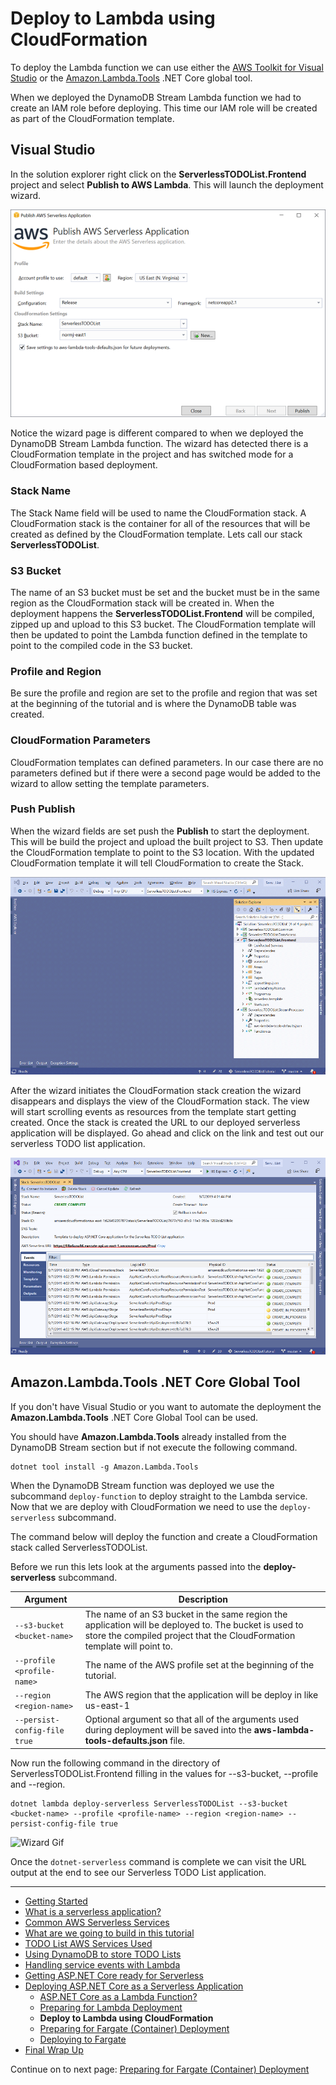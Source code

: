 # Deploy to Lambda using CloudFormation

To deploy the Lambda function we can use either the [AWS Toolkit for Visual Studio](https://marketplace.visualstudio.com/items?itemName=AmazonWebServices.AWSToolkitforVisualStudio2017) or the 
[Amazon.Lambda.Tools](https://github.com/aws/aws-extensions-for-dotnet-cli#aws-lambda-amazonlambdatools) .NET Core global tool.

When we deployed the DynamoDB Stream Lambda function we had to create an IAM role before deploying. This time our IAM role will be created as part of the CloudFormation template.

## Visual Studio

In the solution explorer right click on the **ServerlessTODOList.Frontend** project and select 
**Publish to AWS Lambda**. This will launch the deployment wizard.

![Lambda Wizard Page 1](./images/lambda-wizard-page1.png)

Notice the wizard page is different compared to when we deployed the DynamoDB Stream Lambda function. The wizard has detected there is a CloudFormation template in the project
and has switched mode for a CloudFormation based deployment.

### Stack Name
The Stack Name field will be used to name the CloudFormation stack. A CloudFormation stack is the container for all of the resources that will be created as defined by
the CloudFormation template. Lets call our stack **ServerlessTODOList**.

### S3 Bucket
The name of an S3 bucket must be set and the bucket must be in the same region as the CloudFormation stack will be created in. When the deployment happens the **ServerlessTODOList.Frontend**
will be compiled, zipped up and upload to this S3 bucket. The CloudFormation template will then be updated to point the Lambda function defined in the template to point to the compiled
code in the S3 bucket.

### Profile and Region
Be sure the profile and region are set to the profile and region that was set at the beginning of the tutorial and is where
the DynamoDB table was created.

### CloudFormation Parameters
CloudFormation templates can defined parameters. In our case there are no parameters defined but if there were a second page would be added to the wizard to allow setting the
template parameters.


### Push Publish
When the wizard fields are set push the **Publish** to start the deployment. This will be build the project and upload the built project to S3. Then update the CloudFormation template
to point to the S3 location. With the updated CloudFormation template it will tell CloudFormation to create the Stack.

![Wizard Gif](./images/ServerlessWizard.gif)

After the wizard initiates the CloudFormation stack creation the wizard disappears and displays the view of the CloudFormation stack. The view will start scrolling events as 
resources from the template start getting created.  Once the stack is created the URL to our deployed serverless application will be displayed. Go ahead and click on the link
and test out our serverless TODO list application.

![CloudFormation Stack View](./images/cloudformation-view.png)

## Amazon.Lambda.Tools .NET Core Global Tool

If you don't have Visual Studio or you want to automate the deployment the **Amazon.Lambda.Tools** .NET Core Global Tool can be used.

You should have **Amazon.Lambda.Tools** already installed from the DynamoDB Stream section but if not execute the following command.

```
dotnet tool install -g Amazon.Lambda.Tools
```

When the DynamoDB Stream function was deployed we use the subcommand `deploy-function` to deploy straight to the Lambda service. Now
that we are deploy with CloudFormation we need to use the `deploy-serverless` subcommand.

The command below will deploy the function and create a CloudFormation stack called ServerlessTODOList.

Before we run this lets look at the arguments passed into the **deploy-serverless** subcommand.

| Argument | Description|
|-|-|
| `--s3-bucket <bucket-name>` | The name of an S3 bucket in the same region the application will be deployed to. The bucket is used to store the compiled project that the CloudFormation template will point to. |
| `--profile <profile-name>` | The name of the AWS profile set at the beginning of the tutorial. |
| `--region <region-name>` | The AWS region that the application will be deploy in like us-east-1 |
| `--persist-config-file true` | Optional argument so that all of the arguments used during deployment will be saved into the **aws-lambda-tools-defaults.json** file.


Now run the following command in the directory of ServerlessTODOList.Frontend filling in the values 
for --s3-bucket, --profile and --region.

```
dotnet lambda deploy-serverless ServerlessTODOList --s3-bucket <bucket-name> --profile <profile-name> --region <region-name> --persist-config-file true
```

![Wizard Gif](./images/DeployServerless.gif)

Once the `dotnet-serverless` command is complete we can visit the URL output at the end to see our Serverless TODO List
application.

<!-- Generated Navigation -->
---

* [Getting Started](../GettingStarted.md)
* [What is a serverless application?](../WhatIsServerless.md)
* [Common AWS Serverless Services](../CommonServerlessServices.md)
* [What are we going to build in this tutorial](../WhatAreWeBuilding.md)
* [TODO List AWS Services Used](../TODOListServices.md)
* [Using DynamoDB to store TODO Lists](../DynamoDBModule/WhatIsDynamoDB.md)
* [Handling service events with Lambda](../StreamProcessing/ServiceEvents.md)
* [Getting ASP.NET Core ready for Serverless](../ASP.NETCoreFrontend/TheFrontend.md)
* [Deploying ASP.NET Core as a Serverless Application](../DeployingFrontend/DeployingFrontend.md)
  * [ASP.NET Core as a Lambda Function?](../DeployingFrontend/AspNetCoreAsLambda.md)
  * [Preparing for Lambda Deployment](../DeployingFrontend/LambdaPrepare.md)
  * **Deploy to Lambda using CloudFormation**
  * [Preparing for Fargate (Container) Deployment](../DeployingFrontend/FargatePrepare.md)
  * [Deploying to Fargate](../DeployingFrontend/FargateDeploy.md)
* [Final Wrap Up](../FinalWrapup.md)

Continue on to next page: [Preparing for Fargate (Container) Deployment](../DeployingFrontend/FargatePrepare.md)

